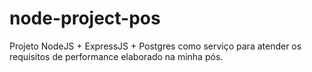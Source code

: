 # node-project-pos
Projeto NodeJS + ExpressJS + Postgres como serviço para atender os requisitos de performance elaborado na minha pós.
